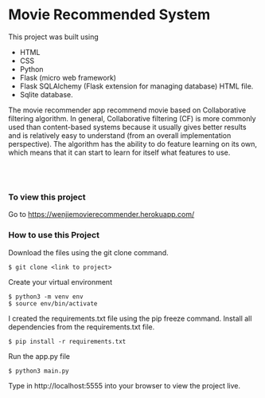 # Movie Recommended System

This project was built using 
- HTML 
- CSS 
- Python 
- Flask (micro web framework) 
- Flask SQLAlchemy (Flask extension for managing database) 
  HTML file.
- Sqlite database.


The movie recommender app recommend movie based on Collaborative filtering algorithm. In general, Collaborative filtering (CF) is more commonly used than content-based systems because it usually gives better results and is relatively easy to understand (from an overall implementation perspective). The algorithm has the ability to do feature learning on its own, which means that it can start to learn for itself what features to use.

<br /><br />
### To view this project

Go to https://wenjiemovierecommender.herokuapp.com/

### How to use this Project
Download the files using the git clone command.
```
$ git clone <link to project>
```
Create your virtual environment
```
$ python3 -m venv env
$ source env/bin/activate
```
I created the requirements.txt file using the pip freeze command.
Install all dependencies from the requirements.txt file.
```
$ pip install -r requirements.txt
```
Run the app.py file
```
$ python3 main.py
```
Type in http://localhost:5555 into your browser to view the project live.




